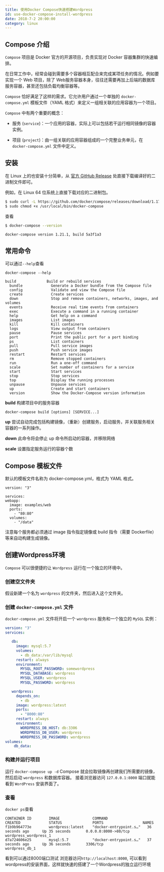 ```yaml
---
title: 使用Docker Compose快速搭建Wordpress
id: use-docker-compose-install-wordpress
date: 2018-7-2 20:00:00
category: linux
---
```


## Compose 介绍
`Compose` 项目是 Docker 官方的开源项目，负责实现对 Docker 容器集群的快速编排。

在日常工作中，经常会碰到需要多个容器相互配合来完成某项任务的情况。例如要实现一个 Web 项目，除了 Web服务容器本身，往往还需要再加上后端的数据库服务容器，甚至还包括负载均衡容器等。

`Compose` 恰好满足了这样的需求。它允许用户通过一个单独的 `docker-compose.yml` 模板文件（YAML 格式）来定义一组相关联的应用容器为一个项目。

`Compose` 中有两个重要的概念：

* 服务 (`service`)：一个应用的容器，实际上可以包括若干运行相同镜像的容器实例。

* 项目 (`project`)：由一组关联的应用容器组成的一个完整业务单元，在 `docker-compose.yml` 文件中定义。

## 安装

在 Linux 上的也安装十分简单，从 [官方 GitHub Release](https://github.com/docker/compose/releases) 处直接下载编译好的二进制文件即可。

例如，在 Linux 64 位系统上直接下载对应的二进制包。

```bash
$ sudo curl -L https://github.com/docker/compose/releases/download/1.17.1/docker-compose-`uname -s`-`uname -m` > /usr/local/bin/docker-compose
$ sudo chmod +x /usr/local/bin/docker-compose
```

查看
```bash
$ docker-compose --version

docker-compose version 1.21.1, build 5a3f1a3
```

## 常用命令
可以通过`--help`查看
```
docker-compose --help
```
```
build              Build or rebuild services
  bundle             Generate a Docker bundle from the Compose file
  config             Validate and view the Compose file
  create             Create services
  down               Stop and remove containers, networks, images, and volumes
  events             Receive real time events from containers
  exec               Execute a command in a running container
  help               Get help on a command
  images             List images
  kill               Kill containers
  logs               View output from containers
  pause              Pause services
  port               Print the public port for a port binding
  ps                 List containers
  pull               Pull service images
  push               Push service images
  restart            Restart services
  rm                 Remove stopped containers
  run                Run a one-off command
  scale              Set number of containers for a service
  start              Start services
  stop               Stop services
  top                Display the running processes
  unpause            Unpause services
  up                 Create and start containers
  version            Show the Docker-Compose version information
  ```
  
  **build**
  构建项目中的服务容器
  ```
  docker-compose build [options] [SERVICE...]
  ```
  
  **up**
  尝试自动完成包括构建镜像，（重新）创建服务，启动服务，并关联服务相关容器的一系列操作。
  
  **down**
  此命令将会停止 up 命令所启动的容器，并移除网络
  
  **scale**
  设置指定服务运行的容器个数
  
  ## Compose 模板文件
  默认的模板文件名称为 docker-compose.yml，格式为 YAML 格式。
  ```
  version: "3"

services:
  webapp:
    image: examples/web
    ports:
      - "80:80"
    volumes:
      - "/data"
  ```
  注意每个服务都必须通过 image 指令指定镜像或 build 指令（需要 Dockerfile）等来自动构建生成镜像。
  
 ## 创建Wordpress环境
`Compose` 可以很便捷的让 `Wordpress` 运行在一个独立的环境中。

### 创建空文件夹

假设新建一个名为 `wordpress` 的文件夹，然后进入这个文件夹。

### 创建 `docker-compose.yml` 文件

`docker-compose.yml` 文件将开启一个 `wordpress` 服务和一个独立的 `MySQL` 实例：

```yaml
version: "3"
services:

   db:
     image: mysql:5.7
     volumes:
       - db_data:/var/lib/mysql
     restart: always
     environment:
       MYSQL_ROOT_PASSWORD: somewordpress
       MYSQL_DATABASE: wordpress
       MYSQL_USER: wordpress
       MYSQL_PASSWORD: wordpress

   wordpress:
     depends_on:
       - db
     image: wordpress:latest
     ports:
       - "8000:80"
     restart: always
     environment:
       WORDPRESS_DB_HOST: db:3306
       WORDPRESS_DB_USER: wordpress
       WORDPRESS_DB_PASSWORD: wordpress
volumes:
    db_data:
```

### 构建并运行项目

运行 `docker-compose up -d` Compose 就会拉取镜像再创建我们所需要的镜像，然后启动 `wordpress` 和数据库容器。 接着浏览器访问 `127.0.0.1:8000` 端口就能看到 `WordPress` 安装界面了。

### 查看
`docker ps`查看
```
CONTAINER ID        IMAGE               COMMAND                  CREATED             STATUS              PORTS                  NAMES
f1b9b964773e        wordpress:latest    "docker-entrypoint.s…"   36 seconds ago      Up 35 seconds       0.0.0.0:8000->80/tcp   wordpress_wordpress_1
d7a724606e25        mysql:5.7           "docker-entrypoint.s…"   37 seconds ago      Up 36 seconds       3306/tcp               wordpress_db_1
```

看到可以通过8000端口测试
浏览器访问`http://localhost:8000`, 可以看到wordpress的安装界面，这样就快速的搭建了一个Wordpress的独立运行环境